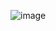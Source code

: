 ![image](https://user-images.githubusercontent.com/89120960/221477315-52308ccb-12ef-46fd-a9ef-c06d5ea52a82.png)
